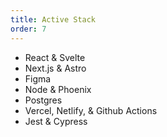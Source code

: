 ```yaml
---
title: Active Stack
order: 7
---
```


- React & Svelte
- Next.js & Astro
- Figma
- Node & Phoenix
- Postgres
- Vercel, Netlify, & Github Actions
- Jest & Cypress
